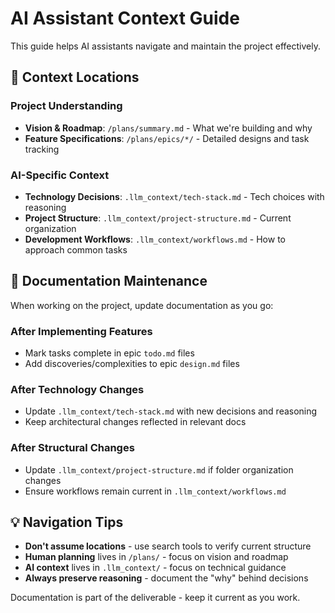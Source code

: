# AI Assistant Context Guide

This guide helps AI assistants navigate and maintain the project effectively.

## 📍 Context Locations

### Project Understanding
- **Vision & Roadmap**: `/plans/summary.md` - What we're building and why
- **Feature Specifications**: `/plans/epics/*/` - Detailed designs and task tracking

### AI-Specific Context
- **Technology Decisions**: `.llm_context/tech-stack.md` - Tech choices with reasoning
- **Project Structure**: `.llm_context/project-structure.md` - Current organization
- **Development Workflows**: `.llm_context/workflows.md` - How to approach common tasks

## 📝 Documentation Maintenance

When working on the project, update documentation as you go:

### After Implementing Features
- Mark tasks complete in epic `todo.md` files
- Add discoveries/complexities to epic `design.md` files

### After Technology Changes
- Update `.llm_context/tech-stack.md` with new decisions and reasoning
- Keep architectural changes reflected in relevant docs

### After Structural Changes
- Update `.llm_context/project-structure.md` if folder organization changes
- Ensure workflows remain current in `.llm_context/workflows.md`

## 💡 Navigation Tips

- **Don't assume locations** - use search tools to verify current structure
- **Human planning** lives in `/plans/` - focus on vision and roadmap
- **AI context** lives in `.llm_context/` - focus on technical guidance
- **Always preserve reasoning** - document the "why" behind decisions

Documentation is part of the deliverable - keep it current as you work.